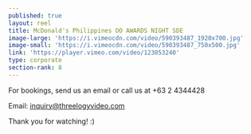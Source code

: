 ```yaml
---
published: true
layout: reel
title: McDonald's Philippines OO AWARDS NIGHT SDE
image-large: 'https://i.vimeocdn.com/video/590393487_1920x700.jpg'
image-small: 'https://i.vimeocdn.com/video/590393487_750x500.jpg'
link: 'https://player.vimeo.com/video/123053240'
type: corporate
section-rank: 8
---
```

For bookings, send us an email or call us at +63 2 4344428

Email: inquiry@threelogyvideo.com

Thank you for watching! :)